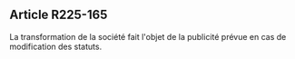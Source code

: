 Article R225-165
----
La transformation de la société fait l'objet de la publicité prévue en cas de
modification des statuts.

